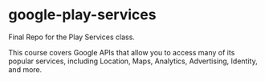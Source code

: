 # google-play-services
Final Repo for the Play Services class. 

This course covers Google APIs that allow you to access many of its popular services, including Location, Maps, Analytics, Advertising, Identity, and more.
